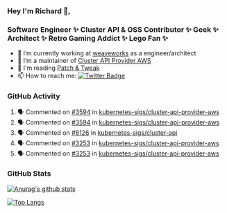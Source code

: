 ### Hey I'm Richard 👋, 

<h3 align="left">Software Engineer ✨ Cluster API & OSS Contributor ✨ Geek ✨ Architect ✨ Retro Gaming Addict ✨ Lego Fan ✨</h3>

- 🔭 I’m currently working at [weaveworks](https://github.com/weaveworks) as a engineer/architect
- 👯 I’m a maintainer of [Cluster API Provider AWS](https://github.com/kubernetes-sigs/cluster-api-provider-aws)
- 💬 I'm reading [Patch & Tweak](https://bjooks.com/products/patch-tweak-exploring-modular-synthesis)
- 📫 How to reach me: [![Twitter Badge](https://img.shields.io/badge/-@fruit_case-00acee?style=flat&logo=Twitter&logoColor=white)](https://twitter.com/intent/follow?screen_name=fruit_case "Follow on Twitter")

### GitHub Activity 

<!--START_SECTION:activity-->
1. 🗣 Commented on [#3594](https://github.com/kubernetes-sigs/cluster-api-provider-aws/issues/3594) in [kubernetes-sigs/cluster-api-provider-aws](https://github.com/kubernetes-sigs/cluster-api-provider-aws)
2. 🗣 Commented on [#3594](https://github.com/kubernetes-sigs/cluster-api-provider-aws/issues/3594) in [kubernetes-sigs/cluster-api-provider-aws](https://github.com/kubernetes-sigs/cluster-api-provider-aws)
3. 🗣 Commented on [#6126](https://github.com/kubernetes-sigs/cluster-api/issues/6126) in [kubernetes-sigs/cluster-api](https://github.com/kubernetes-sigs/cluster-api)
4. 🗣 Commented on [#3253](https://github.com/kubernetes-sigs/cluster-api-provider-aws/issues/3253) in [kubernetes-sigs/cluster-api-provider-aws](https://github.com/kubernetes-sigs/cluster-api-provider-aws)
5. 🗣 Commented on [#3253](https://github.com/kubernetes-sigs/cluster-api-provider-aws/issues/3253) in [kubernetes-sigs/cluster-api-provider-aws](https://github.com/kubernetes-sigs/cluster-api-provider-aws)
<!--END_SECTION:activity-->

### GitHub Stats

[![Anurag's github stats](https://github-readme-stats.vercel.app/api?username=richardcase&count_private=true&show_icons=true)](https://github.com/anuraghazra/github-readme-stats)

[![Top Langs](https://github-readme-stats.vercel.app/api/top-langs/?username=richardcase&hide=html&layout=compact)](https://github.com/anuraghazra/github-readme-stats)
